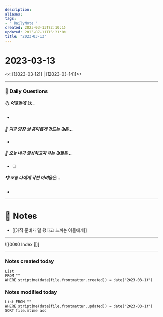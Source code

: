 ```yaml
---
description:
aliases: 
tags:
- " DailyNote "
created: 2023-03-13T22:10:15
updated: 2023-07-11T15:21:09
title: "2023-03-13"
---
```


# 2023-03-13

<< [[2023-03-12]] | [[2023-03-14]]>>

---
### 📅 Daily Questions

##### 🌜 어젯밤에 난...

- 

##### 🙌 지금 당장 날 흥미롭게 만드는 것은...

- 

##### 🚀 오늘 내가 달성하고자 하는 것들은...

- [ ] 

##### 👎 오늘 나에게 닥친 어려움은...

- 

---

# 📝 Notes

- [[아직 준비가 덜 됐다고 느끼는 이들에게]]

---
![[0000 Index 🔗]]

---
### Notes created today

```dataview
List 
FROM "" 
WHERE striptime(date(file.frontmatter.created)) = date("2023-03-13")
```

### Notes modified today

```dataview
List FROM "" 
WHERE striptime(date(file.frontmatter.updated)) = date("2023-03-13") 
SORT file.mtime asc
```
